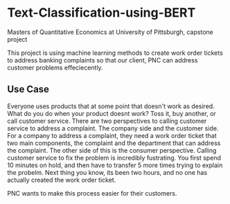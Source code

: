 # Text-Classification-using-BERT
Masters of Quantitative Economics at University of Pittsburgh, capstone project


This project is using machine learning methods to create work order tickets to address banking complaints so that our client, PNC can address customer problems effeciecently. 


## Use Case

Everyone uses products that at some point that doesn't work as desired. What do you do when your product doesnt work? Toss it, buy another, or call customer service. There are two perspectives to calling customer service to address a complaint. The company side and the customer side. For a company to address a complaint, they need a work order ticket that two main components, the complaint and the department that can address the complaint. The other side of this is the consumer perspective. Calling customer service to fix the problem is incredibly fustrating. You first spend 10 minutes on hold, and then have to transfer 5 more times trying to explain the probelm. Next thing you know, its been two hours, and no one has actually created the work order ticket. 

PNC wants to make this process easier for their customers. 
